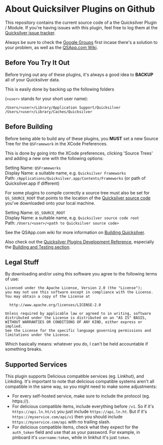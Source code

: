About Quicksilver Plugins on Github
===================================

This repository contains the current source code of a the Quicksilver Plugin / Module. If you're having issues with this plugin, feel free to log them at the [Quicksilver issue tracker](https://github.com/quicksilver/Quicksilver/issues).

Always be sure to check the [Google Groups](http://groups.google.com/group/blacktree-quicksilver/topics?gvc=2) first incase there's a solution to your problem, as well as the [QSApp.com Wiki](http://qsapp.com/wiki/).


Before You Try It Out
---------------------

Before trying out any of these plugins, it's always a good idea to **BACKUP** all of your Quicksilver data.

This is easily done by backing up the following folders 

(`<user>` stands for your short user name):

`/Users/<user>/Library/Application Support/Quicksilver`  
`/Users/<user>/Library/Caches/Quicksilver`

	
Before Building
---------------

Before being able to build any of these plugins, you **MUST** set a new Source Tree for the `QSFramework` in the XCode Preferences.

This is done by going into the XCode preferences, clicking 'Source Trees' and adding a new one with the following options:

Setting Name: `QSFrameworks`  
Display Name: a suitable name, e.g. `Quicksilver Frameworks`  
Path: `/Applications/Quicksilver.app/Contents/Frameworks` (or path of Quicksilver.app if different)

For some plugins to compile correctly a source tree must also be set for `QS_SOURCE_ROOT` that points to the location of the [Quicksilver source code](https://github.com/quicksilver/Quicksilver) you've downloaded onto your local machine.

Setting Name: `QS_SOURCE_ROOT`	
Display Name: a suitable name, e.g. `Quicksilver source code root`	 
Path: `/Users/<user>/<path to Quicksilver source code>`

See the QSApp.com wiki for more information on [Building Quicksilver](http://qsapp.com/wiki/Building_Quicksilver).

Also check out the [Quicksilver Plugins Development Reference](http://projects.skurfer.com/QuicksilverPlug-inReference.mdown), especially the [Building and Testing section](http://projects.skurfer.com/QuicksilverPlug-inReference.mdown#building_and_testing).

Legal Stuff 
-----------

By downloading and/or using this software you agree to the following terms of use:

    Licensed under the Apache License, Version 2.0 (the "License");
    you may not use this software except in compliance with the License.
    You may obtain a copy of the License at
    
      http://www.apache.org/licenses/LICENSE-2.0
    
    Unless required by applicable law or agreed to in writing, software
    distributed under the License is distributed on an "AS IS" BASIS,
    WITHOUT WARRANTIES OR CONDITIONS OF ANY KIND, either express or implied.
    See the License for the specific language governing permissions and
    limitations under the License.


Which basically means: whatever you do, I can't be held accountable if something breaks.

Supported Services
-----------

This plugin supports Delicious compatible services (eg. Linkhut), and Linkding. It's important to note that delicious compatible systems aren't all compatible in the same way, so you might need to make some adjustments:


- For every self-hosted service, make sure to include the protocol (eg. https://).
- For delicious compatible items, include everything before `/v1`. So if it's `https://api.ln.ht/v1` you just include `https://api.ln.ht`. But if it's `https://myservice.com/api/v1` then you should include `https://myservice.com/api` with no trailing slash.
- For delicious compatible items, check what they expect for the `auth_token` field and use that as your password. For example, in pinboard it's `username:token`, while in linkhut it's just `token`.
